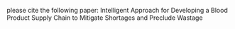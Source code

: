 please cite the following paper: Intelligent Approach for Developing a Blood Product Supply Chain to Mitigate Shortages and Preclude Wastage 
